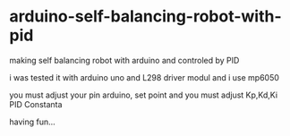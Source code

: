 # arduino-self-balancing-robot-with-pid
making self balancing robot with arduino and controled by PID

i was tested it with arduino uno and L298 driver modul and i use mp6050 

you must adjust your pin arduino, set point and you must adjust Kp,Kd,Ki PID Constanta

having fun...
